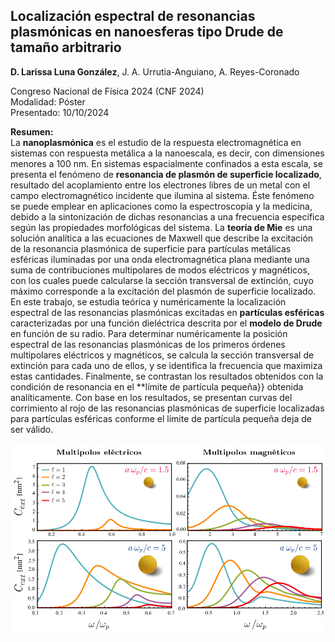 ## Localización espectral de resonancias plasmónicas en nanoesferas tipo Drude de tamaño arbitrario
 **D. Larissa Luna González**, J. A. Urrutia-Anguiano, A. Reyes-Coronado

Congreso Nacional de Física 2024 (CNF 2024)  
Modalidad: Póster  
Presentado: 10/10/2024  

**Resumen:**  
La **nanoplasmónica** es el estudio de la respuesta electromagnética en sistemas con respuesta metálica a la nanoescala, es decir, con dimensiones menores a 100 nm. En sistemas espacialmente confinados a esta escala, se presenta el fenómeno de **resonancia de plasmón de superficie localizado**, resultado del acoplamiento entre los electrones libres de un metal con el campo electromagnético incidente que ilumina al sistema. Éste fenómeno se puede emplear en aplicaciones como la espectroscopía y la medicina, debido a la sintonización de dichas resonancias a una frecuencia específica según las propiedades morfológicas del sistema. La **teoría de Mie** es una solución analítica a las ecuaciones de Maxwell que describe la excitación de la resonancia plasmónica de superficie para partículas metálicas esféricas iluminadas por una onda electromagnética plana mediante una suma de contribuciones multipolares de modos eléctricos y magnéticos, con los cuales puede calcularse la sección transversal de extinción, cuyo máximo corresponde a la excitación del plasmón de superficie localizado. En este trabajo, se estudia teórica y numéricamente la localización espectral de las resonancias plasmónicas excitadas en **partículas esféricas** caracterizadas por una función dieléctrica descrita por el **modelo de Drude** en función de su radio. Para determinar numéricamente la posición espectral de las resonancias plasmónicas de los primeros órdenes multipolares eléctricos y magnéticos, se calcula la sección transversal de extinción para cada uno de ellos, y se identifica la frecuencia que maximiza estas cantidades. Finalmente, se contrastan los resultados obtenidos con la condición de resonancia en el **límite de partícula pequeña}} obtenida analíticamente. Con base en los resultados, se presentan curvas del corrimiento al rojo de las resonancias plasmónicas de superficie localizadas para partículas esféricas conforme el límite de partícula pequeña deja de ser válido.

![Resonancias plasmonicas](ResumenGrafico.png)

